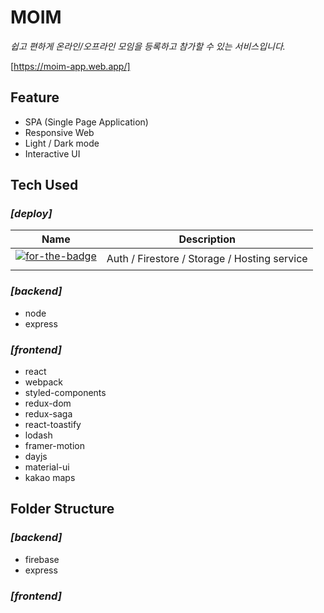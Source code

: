 # **MOIM**
*쉽고 편하게 온라인/오프라인 모임을 등록하고 참가할 수 있는 서비스입니다.*

[https://moim-app.web.app/]

## **Feature**
- SPA (Single Page Application)
- Responsive Web
- Light / Dark mode
- Interactive UI  
 
## **Tech Used**
### *[deploy]*
| Name | Description |
|---|---|
| <a href="https://github.com/firebase/firebase-js-sdk" target="blank" style="display:block;height:28px"><center><img alt="for-the-badge" src="https://img.shields.io/badge/firebase-v8.3.1-FFCA28?logo=firebase&amp;style=for-the-badge"></center></a> | Auth / Firestore / Storage / Hosting service |

### *[backend]*
- node
- express
### *[frontend]*
- react
- webpack
- styled-components
- redux-dom
- redux-saga
- react-toastify
- lodash
- framer-motion
- dayjs
- material-ui
- kakao maps

## **Folder Structure**
### *[backend]*
- firebase
- express
### *[frontend]*